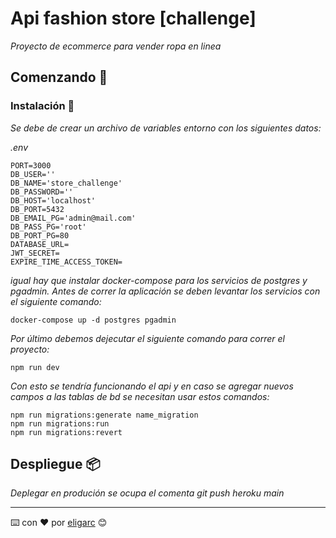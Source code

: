 # Api fashion store [challenge]

_Proyecto de ecommerce para vender ropa en linea_

## Comenzando 🚀


### Instalación 🔧

_Se debe de crear un archivo de variables entorno con los siguientes datos:_

_.env_

```
PORT=3000
DB_USER=''
DB_NAME='store_challenge'
DB_PASSWORD=''
DB_HOST='localhost'
DB_PORT=5432
DB_EMAIL_PG='admin@mail.com'
DB_PASS_PG='root'
DB_PORT_PG=80
DATABASE_URL=
JWT_SECRET=
EXPIRE_TIME_ACCESS_TOKEN=
```

_igual hay que instalar docker-compose para los servicios de postgres y pgadmin. Antes de correr la aplicación se deben levantar los servicios con el siguiente comando:_

```
docker-compose up -d postgres pgadmin
```

_Por último debemos dejecutar el siguiente comando para correr el proyecto:_

```
npm run dev
```

_Con esto se tendría funcionando el api y en caso se agregar nuevos campos a las tablas de bd se necesitan usar estos comandos:_

```
npm run migrations:generate name_migration
npm run migrations:run
npm run migrations:revert
```
## Despliegue 📦

_Deplegar en produción se ocupa el comenta git push heroku main_



---
⌨️ con ❤️ por [eligarc](https://github.com/eligarc) 😊